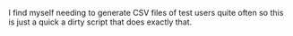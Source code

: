 I find myself needing to generate CSV files of test users quite often so this is just a quick a dirty script that does exactly that.